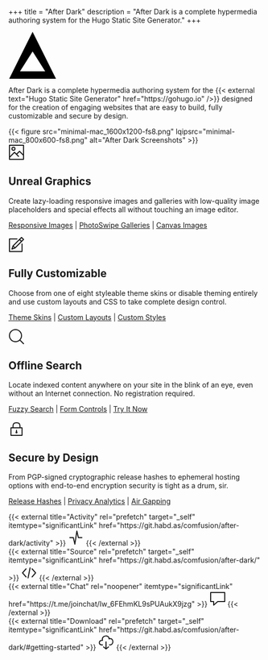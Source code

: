 +++
title = "After Dark"
description = "After Dark is a complete hypermedia authoring system for the Hugo Static Site Generator."
+++

<svg class="logo" width="96" viewBox="0 0 46 45" xmlns="http://www.w3.org/2000/svg"><title>After Dark</title><path d="M.708 45L23 .416 45.292 45H.708zM35 38L23 19 11 38h24z" class="logo" fill="#000"/></svg>

<p class="leading">After Dark is a complete hypermedia authoring system for the {{< external text="Hugo Static Site Generator" href="https://gohugo.io" />}} designed for the creation of engaging websites that are easy to build, fully customizable and secure by design.</p>

<!-- <svg viewBox="0 0 32 32" width="32" height="32" fill="none" stroke="currentcolor" stroke-linecap="round" stroke-linejoin="round" stroke-width="2">
  <path d="M30 10 L16 26 2 10 Z" />
</svg>
<svg viewBox="0 0 32 32" width="32" height="32" fill="none" stroke="currentcolor" stroke-linecap="round" stroke-linejoin="round" stroke-width="2">
  <path d="M30 10 L16 26 2 10 Z" />
</svg>
<svg viewBox="0 0 32 32" width="32" height="32" fill="none" stroke="currentcolor" stroke-linecap="round" stroke-linejoin="round" stroke-width="2">
  <path d="M30 10 L16 26 2 10 Z" />
</svg> -->

<section class="hero">
  {{< figure
    src="minimal-mac_1600x1200-fs8.png"
    lqipsrc="minimal-mac_800x600-fs8.png"
    alt="After Dark Screenshots"
  >}}
</section>

<section>
  <svg viewBox="0 0 32 32" width="32" height="32" fill="none" stroke="currentcolor" stroke-linecap="round" stroke-linejoin="round" stroke-width="2">
    <path d="M20 24 L12 16 2 26 2 2 30 2 30 24 M16 20 L22 14 30 22 30 30 2 30 2 24" />
    <circle cx="10" cy="9" r="3" />
  </svg>
  <h2 id="feature-imaging">Unreal Graphics</h2>
  <p>Create lazy-loading responsive images and galleries with low-quality image placeholders and special effects all without touching an image editor.</p>
  <nav><p>
    <a href="/feature/post-images">Responsive Images</a> |
    <a href="/module/hall-of-mirrors">PhotoSwipe Galleries</a> |
    <a href="/module/fractal-forest">Canvas Images</a>
  </p></nav>
</section>

<section>
  <svg viewBox="0 0 32 32" width="32" height="32" fill="none" stroke="currentcolor" stroke-linecap="round" stroke-linejoin="round" stroke-width="2">
    <path d="M27 15 L27 30 2 30 2 5 17 5 M30 6 L26 2 9 19 7 25 13 23 Z M22 6 L26 10 Z M9 19 L13 23 Z" />
  </svg>
  <h2 id="feature-customize">Fully Customizable</h2>
  <p>Choose from one of eight styleable theme skins or disable theming entirely and use custom layouts and CSS to take complete design control.</p>
  <nav><p>
    <a href="/feature/display-variants">Theme Skins</a> |
    <a href="/feature/custom-layouts">Custom Layouts</a> |
    <a href="/feature/custom-styles">Custom Styles</a>
  </p></nav>
</section>

<section>
  <svg viewBox="0 0 32 32" width="32" height="32" fill="none" stroke="currentcolor" stroke-linecap="round" stroke-linejoin="round" stroke-width="2">
    <circle cx="14" cy="14" r="12" />
    <path d="M23 23 L30 30"  />
  </svg>
  <h2 id="feature-search">Offline Search</h2>
  <p>Locate indexed content anywhere on your site in the blink of an eye, even without an Internet connection. No registration required.</p>
  <nav><p>
    <a href="/feature/fuzzy-search">Fuzzy Search</a> |
    <a href="/shortcode/form">Form Controls</a> |
    <a href="/search?uzzy%20erch">Try It Now</a>
  </p></nav>
</section>

<section>
  <svg viewBox="0 0 32 32" width="32" height="32" fill="none" stroke="currentcolor" stroke-linecap="round" stroke-linejoin="round" stroke-width="2">
    <path d="M5 15 L5 30 27 30 27 15 Z M9 15 C9 9 9 5 16 5 23 5 23 9 23 15 M16 20 L16 23" />
    <circle cx="16" cy="24" r="1" />
  </svg>
  <h2 id="feature-security">Secure by Design</h2>
  <p>From PGP-signed cryptographic release hashes to ephemeral hosting options with end-to-end encryption security is tight as a drum, sir.</p>
  <nav><p>
    <a href="/feature/release-hashes">Release Hashes</a> |
    <a href="/module/voyeur">Privacy Analytics</a> |
    <a href="/feature/air-gapping">Air Gapping</a>
  </p></nav>
</section>

<div class="grid">
  <div class="cell -1of12">
    {{< external title="Activity" rel="prefetch" target="_self" itemtype="significantLink" href="https://git.habd.as/comfusion/after-dark/activity" >}}
      <svg id="activity" class="i-activity" viewBox="0 0 32 32" width="32" height="32" fill="none" stroke="currentcolor" stroke-linecap="round" stroke-linejoin="round" stroke-width="2">
        <path d="M4 16 L11 16 14 29 18 3 21 16 28 16" />
      </svg>
    {{< /external >}}
  </div>
  <div class="cell -1of12">
    {{< external title="Source" rel="prefetch" target="_self" itemtype="significantLink" href="https://git.habd.as/comfusion/after-dark/" >}}
      <svg id="source" class="i-code" viewBox="0 0 32 32" width="32" height="32" fill="none" stroke="currentcolor" stroke-linecap="round" stroke-linejoin="round" stroke-width="2">
        <path d="M10 9 L3 17 10 25 M22 9 L29 17 22 25 M18 7 L14 27" />
      </svg>
    {{< /external >}}
  </div>
  <div class="cell -1of12">
    {{< external title="Chat" rel="noopener" itemtype="significantLink" href="https://t.me/joinchat/Iw_6FEhmKL9sPUAukX9jzg" >}}
      <svg id="chat" class="i-msg" viewBox="0 0 32 32" width="32" height="32" fill="none" stroke="currentcolor" stroke-linecap="round" stroke-linejoin="round" stroke-width="2">
        <path d="M2 4 L30 4 30 22 16 22 8 29 8 22 2 22 Z" />
      </svg>
    {{< /external >}}
  </div>
  <div class="cell -1of12">
    {{< external title="Download" rel="prefetch" target="_self" itemtype="significantLink" href="https://git.habd.as/comfusion/after-dark/#getting-started" >}}
      <svg id="download" class="i-download" viewBox="0 0 32 32" width="32" height="32" fill="none" stroke="currentcolor" stroke-linecap="round" stroke-linejoin="round" stroke-width="2">
        <path d="M9 22 C0 23 1 12 9 13 6 2 23 2 22 10 32 7 32 23 23 22 M11 26 L16 30 21 26 M16 16 L16 30" />
      </svg>
    {{< /external >}}
  </div>
</div>

[1]: https://t.me/joinchat/Iw_6FEhmKL9sPUAukX9jzg
